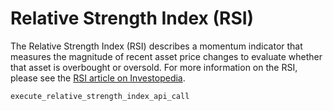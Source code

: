 # Relative Strength Index (RSI)
The Relative Strength Index (RSI) describes a momentum indicator that measures the magnitude of recent asset price changes to evaluate whether that asset is overbought or oversold. For more information on the RSI, please see the [RSI article on Investopedia](https://www.investopedia.com/articles/active-trading/042114/overbought-or-oversold-use-relative-strength-index-find-out.asp).

```@docs
execute_relative_strength_index_api_call
```